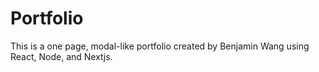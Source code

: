 # Portfolio

This is a one page, modal-like portfolio created by Benjamin Wang using React, Node, and Nextjs.



